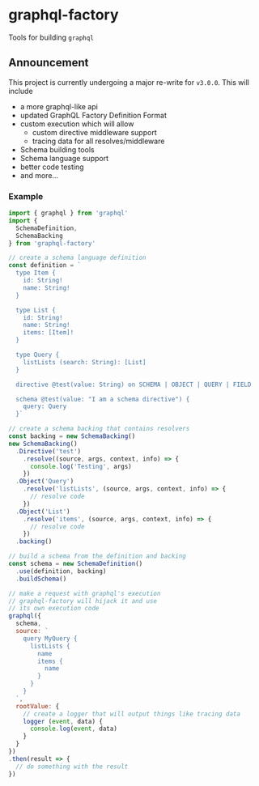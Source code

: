 # graphql-factory

Tools for building `graphql`

## Announcement

This project is currently undergoing a major re-write for `v3.0.0`. 
This will include

* a more graphql-like api
* updated GraphQL Factory Definition Format 
* custom execution which will allow
  * custom directive middleware support
  * tracing data for all resolves/middleware
* Schema building tools
* Schema language support
* better code testing
* and more...

### Example

```js
import { graphql } from 'graphql'
import {
  SchemaDefinition,
  SchemaBacking
} from 'graphql-factory'

// create a schema language definition
const definition = `
  type Item {
    id: String!
    name: String!
  }

  type List {
    id: String!
    name: String!
    items: [Item]!
  }

  type Query {
    listLists (search: String): [List]
  }

  directive @test(value: String) on SCHEMA | OBJECT | QUERY | FIELD

  schema @test(value: "I am a schema directive") {
    query: Query
  }`

// create a schema backing that contains resolvers
const backing = new SchemaBacking()
new SchemaBacking()
  .Directive('test')
    .resolve((source, args, context, info) => {
      console.log('Testing', args)
    })
  .Object('Query')
    .resolve('listLists', (source, args, context, info) => {
      // resolve code
    })
  .Object('List')
    .resolve('items', (source, args, context, info) => {
      // resolve code
    })
  .backing()

// build a schema from the definition and backing
const schema = new SchemaDefinition()
  .use(definition, backing)
  .buildSchema()

// make a request with graphql's execution
// graphql-factory will hijack it and use
// its own execution code
graphql({
  schema,
  source: `
    query MyQuery {
      listLists {
        name
        items {
          name
        }
      }
    }
  `,
  rootValue: {
    // create a logger that will output things like tracing data
    logger (event, data) {
      console.log(event, data)
    }
  }
})
.then(result => {
  // do something with the result
})
```